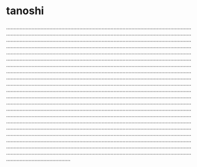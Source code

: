 # tanoshi
.......................................................................................................................................................................................................................................................................................................................................................................................................................................................................................................................................................................................................................................................................................................................................................................................................................................................................................................................................................................................................................................................................................................................................................................................................................................................................................................................................................................................................................................................................................................................................................................................................................................................................................................................................................................................................................................................................................................................................................................................................................................................................................................................................................................................................................................................................................................................................................................................................................................................................................................................................................................................................................................................................................................................................................